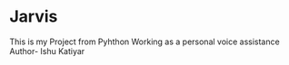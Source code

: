 # Jarvis
This is my Project from Pyhthon Working as a personal voice assistance
<br>
Author- Ishu Katiyar
